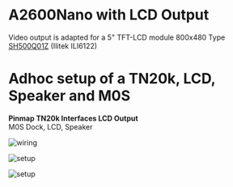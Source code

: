 # A2600Nano with LCD Output

Video output is adapted for a 5" TFT-LCD module 800x480 Type [SH500Q01Z](https://dl.sipeed.com/Accessories/LCD/500Q01Z-00%20spec.pdf) (Ilitek ILI6122)

# Adhoc setup of a TN20k, LCD, Speaker and M0S

**Pinmap TN20k Interfaces LCD Output**<br>
 M0S Dock, LCD, Speaker<br>



 ![wiring](\.assets/wiring_tn20k_lcd.png)




  ![setup](\.assets/tn20k_lcd.png)

  ![setup](\.assets/tp20k_lcd.png)






 